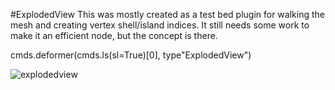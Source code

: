 #ExplodedView
This was mostly created as a test bed plugin for walking the mesh and creating vertex shell/island indices.  It still needs some work to make it an efficient node, but the concept is there.

cmds.deformer(cmds.ls(sl=True)[0], type"ExplodedView")


![explodedview](https://cloud.githubusercontent.com/assets/12991367/17086163/0b58322c-51a0-11e6-9bd9-ef417da28c6a.png)
